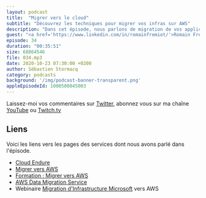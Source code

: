 ```yaml
---
layout: podcast
title:  "Migrer vers le cloud"
subtitle: "Découvrez les techniques pour migrer vos infras sur AWS"
description: "Dans cet épisode, nous parlons de migration de vos applications vers le cloud. Nous commencons par les trois techniques de migrations : lift & shift, replatforming et ré-architecture. Nous parlons ensuite des cas d'utilisations : bases de données et Active Directory, de migration de license, de contrôle de coûts. Et évidement, nous parlons des équipes : de vous et nous. Comment inclure les lignes métiers dans les projets et prendre en comptes les équipes techniques."
guest: "<a href='https://www.linkedin.com/in/romainfremiot/'>Romain Fremiot</a>, Business Development Manager Migration & Sécurité, <a href='https://revolve.team/'>Devoteam Revolve</a>."
episode: 34
duration: "00:35:51"
size: 68864546 
file: 034.mp3  
date: 2020-10-23 07:30:00 +0200
author: Sébastien Stormacq
category: podcasts
background: '/img/podcast-banner-transparent.png'
appleEpisodeId: 1000500045003
---
```


Laissez-moi vos commentaires sur [Twitter](https://twitter.com/sebsto), abonnez vous sur ma chaîne [YouTube](https://www.youtube.com/sebsto) ou [Twitch.tv](https://www.twitch.tv/sebAWS)

## Liens

Voici les liens vers les pages des services dont nous avons parlé dans l'épisode.

- [Cloud Endure](https://www.cloudendure.com/)
- [Migrer vers AWS](https://aws.amazon.com/fr/cloud-migration/)
- [Formation : Migrer vers AWS](https://aws.amazon.com/fr/training/course-descriptions/migrating/)
- [AWS Data Migration Service](https://aws.amazon.com/dms/)
- Webinaire [Migration d'Infrastructure Microsoft](https://blog.revolve.team/2020/03/25/webinar-microsoft-sur-aws/) vers AWS
